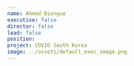 ```yaml
---
name: Ahmed Diongue
executive: false
director: false
lead: false
position:  
project: COVID South Korea
image: ../assets/default_exec_image.png
---
```

